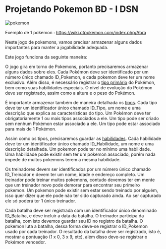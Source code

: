# Projetando Pokemon BD - I DSN

![pokemon](https://t.ctcdn.com.br/IZbPIPMfS8TzOqMQJthZUo4cTMg=/1024x576/smart/i515431.jpeg)

Exemplo de 1 pokemon : https://wiki.otpokemon.com/index.php/Abra

Neste jogo de pokemons, vamos precisar armazenar alguns dados importantes para manter a jogabilidade adequada.

Este jogo funciona da seguinte maneira:

O jogo gira em torno de Pokemons, portanto precisaremos armazenar alguns dados sobre eles. Cada Pokémon deve ser identificado por um número único chamado ID_Pokemon, e cada pokemon deve ter um nome exclusivo. Além disso, é necessário registrar o [ tipo primário](https://pokemon.fandom.com/pt-br/wiki/Tipo) do Pokémon, bem como suas habilidades especiais. O nível de evolução do Pokémon deve ser registrado, assim como a altura e o peso do Pokémon.

É importante armazenar também de maneira detalhada os [tipos](https://pokemon.fandom.com/pt-br/wiki/Tipo). Cada tipo deve ter um identificador único chamado ID_Tipo, um nome e uma descrição que explica as características do tipo. Um Pokémon deve ter obrigatoriamente 1 ou mais tipos associados a ele. Um tipo pode ser criado sem nenhum Pokémon estar associado a ele. Um tipo pode estar associado para mais de 1 Pokémon.

Assim como os tipos, precisaremos guardar as [habilidades](https://wiki.otpokemon.com/index.php/Habilidades_dos_Pokemon). Cada habilidade deve ter um identificador único chamado ID_Habilidade, um nome e uma descrição detalhada. Um pokemon pode ter no mínimo uma habilidade. Uma habilidade pode existir sem ter um pokemon associado, porém nada impede de muitos pokemons terem a mesma habilidade.

Os treinadores devem ser identificados por um número único chamado ID_Treinador e devem ter um nome, idade e endereço completo. Um treinador pode treinar muitos pokemons, contudo devemos ter em mente que um treinador novo pode demorar para encontrar seu primeiro pokemon. Um pokemon pode existir sem estar sendo treinado por alguém, isso quer dizer que ele pode não ter sido capturado ainda. Ao ser capturado ele só poderá ter 1 único treinador.

Cada batalha deve ser registrada com um identificador único denominado ID_Batalha, e deve incluir a data da batalha. O treinador participa da batalha, com isto devemos guardar seu ID no registro da batalha. O pokemon luta a batalha, dessa forma deve-se registrar o ID_Pokemon usado por cada treinador. O resultado da batalha deve ser registrado, isto é, mostrar a pontuação (1 x 0, 3 x 9, etc), além disso deve-se registrar o Pokémon vencedor.
